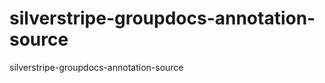 silverstripe-groupdocs-annotation-source
=========================================

 silverstripe-groupdocs-annotation-source
